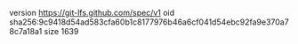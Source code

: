 version https://git-lfs.github.com/spec/v1
oid sha256:9c9418d54ad583cfa60b1c8177976b46a6cf041d54ebc92fa9e370a78c7a18a1
size 1639
